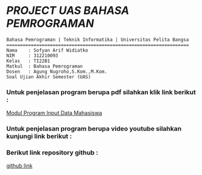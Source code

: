# _**PROJECT UAS BAHASA PEMROGRAMAN**_

    Bahasa Pemrograman | Teknik Informatika | Universitas Pelita Bangsa
    ===================================================================
    Nama    : Sofyan Arif Widiatko
    NIM     : 312210093
    Kelas   : TI22B1
    Matkul  : Bahasa Pemrograman
    Dosen   : Agung Nugroho,S.Kom.,M.Kom.
    Soal Ujian Akhir Semester (UAS)


###   **Untuk penjelasan program berupa pdf silahkan klik link berikut :**
[Modul Program Input Data Mahasiswa](https://drive.google.com/file/d/13khXhPCctXtU8Tkd6iSDnVW-B7OcimVH/view?usp=sharing)

###  **Untuk penjelasan program berupa video youtube silahkan kunjungi link berikut :**

### **Berikut link repository github :**
[github link](https://github.com/sofyanarifwdk/project-uas)